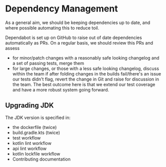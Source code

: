 # Dependency Management

As a general aim, we should be keeping dependencies up to date, and where possible automating this to reduce toil.

Dependabot is set up on GitHub to raise out of date dependencies automatically as PRs. On a regular basis, we should review this PRs and assess
- for minor/patch changes with a reasonably safe looking changelog and a set of passing tests, merge them
- for large changes, or those with a less safe looking changelog, discuss within the team
if after folding changes in the builds fail/there's an issue our tests didn't flag, revert the change in Git and raise for discussion in the team.
The best outcome here is that we extend our test coverage and have a more robust system going forward.

## Upgrading JDK
The JDK version is specified in:
 - the dockerfile (twice)
 - build.gradle.kts (twice)
 - test workflow
 - kotlin lint workflow
 - api lint workflow
 - kotlin lockfile workflow
 - Contributing documentation
